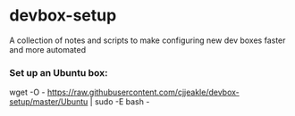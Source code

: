 # devbox-setup
A collection of notes and scripts to make configuring new dev boxes faster and more automated

### Set up an Ubuntu box:
wget -O - https://raw.githubusercontent.com/cjjeakle/devbox-setup/master/Ubuntu | sudo -E bash -
